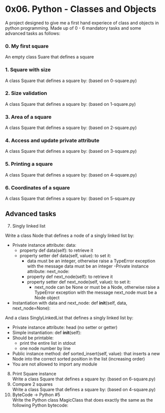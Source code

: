 # 0x06. Python - Classes and Objects
A project designed to give me a first hand experiece of class and objects
in python programming. Made up of 0 - 6 mandatory tasks and some advanced
tasks as follows:
### 0. My first square
An empty class Suare that defines a square
### 1. Square with size
A class Square that defines a square by: (based on 0-square.py)
### 2. Size validation
A class Square that defines a square by: (based on 1-square.py)
### 3. Area of a square
A class Square that defines a square by: (based on 2-square.py)
### 4. Access and update private attribute
A class Square that defines a square by: (based on 3-square.py)
### 5. Printing a square
A class Square that defines a square by: (based on 4-square.py)
### 6. Coordinates of a square
A class Square that defines a square by: (based on 5-square.py
## Advanced tasks
7. Singly linked list


Write a class Node that defines a node of a singly linked list by:
- Private instance attribute: data:
  - property def data(self): to retrieve it
  - property setter def data(self, value): to set it:
     - data must be an integer, otherwise raise a TypeError exception with the message data must be an integer
-Private instance attribute: next_node:
	 - property def next_node(self): to retrieve it
	 - property setter def next_node(self, value): to set it:
	   - next_node can be None or must be a Node, otherwise raise a TypeError exception with the message next_node must be a Node object
- Instantiation with data and next_node: def __init__(self, data, next_node=None):


And a class SinglyLinkedList that defines a singly linked list by:
- Private instance attribute: head (no setter or getter)
- Simple instantiation: def __init__(self):
- Should be printable:
  - print the entire list in stdout
  - one node number by line
- Public instance method: def sorted_insert(self, value): that inserts a new Node into the correct sorted position in the list (increasing order)
- You are not allowed to import any module
8. Print Square instance  
Write a class Square that defines a square by: (based on 6-square.py)
9. Compare 2 squares  
Write a class Square that defines a square by: (based on 4-square.py)
10. ByteCode -> Python #5  
Write the Python class MagicClass that does exactly the same as the following Python bytecode:

